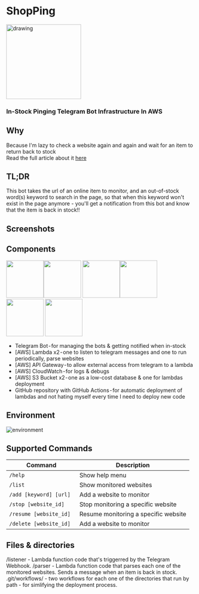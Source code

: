 
# ShopPing
<img src="https://i.ibb.co/HNZDD1Y/Shop-Ping-logo.png" alt="drawing" width="200"/>

### In-Stock Pinging Telegram Bot Infrastructure In AWS

## Why
Because I'm lazy to check a website again and again and wait for an item to return back to stock <br>
Read the full article about it [here](https://medium.com/@60noypearl/shopping-in-stock-pinging-telegram-bot-infrastructure-in-aws-13f545dc5f5)


## TL;DR
This bot takes the url of an online item to monitor, and an out-of-stock word(s) keyword to search in the page, 
so that when this keyword won't exist in the page anymore - you'll get a notification 
from this bot and know that the item is back in stock!!

## Screenshots


## Components
<img src="https://upload.wikimedia.org/wikipedia/commons/thumb/8/82/Telegram_logo.svg/2048px-Telegram_logo.svg.png" width="100"><img src="https://upload.wikimedia.org/wikipedia/commons/thumb/5/5c/Amazon_Lambda_architecture_logo.svg/1200px-Amazon_Lambda_architecture_logo.svg.png" width="100"> <img src="https://res.cloudinary.com/hy4kyit2a/f_auto,fl_lossy,q_70/learn/modules/monitoring-on-aws/monitor-your-architecture-with-amazon-cloudwatch/images/522c742e37be736db2af0f8a720b1c02_f-05-f-9-a-02-2-a-81-4-fa-3-b-651-412-e-2222-bd-08.png" width="100"><img src="https://cdn.iconscout.com/icon/free/png-256/amazon-s3-2968702-2464706.png" width="100"> <img src="https://awsvideocatalog.com/images/aws/png/PNG%20Light/Networking%20&%20Content%20Delivery/Amazon-API-Gateway.png" width="100"> <img src="https://avatars.githubusercontent.com/u/44036562?s=280&v=4" width="100">

- Telegram Bot - for managing the bots & getting notified when in-stock
- [AWS] Lambda x2 - one to listen to telegram messages and one to run periodically, parse websites
- [AWS] API Gateway - to allow external access from telegram to a lambda
- [AWS] CloudWatch - for logs & debugs
- [AWS] S3 Bucket x2 - one as a low-cost database & one for lambdas deployment
- GitHub repository with GitHub Actions - for automatic deployment of lambdas and not hating myself every time I need to deploy new code

## Environment
![environment](https://i.ibb.co/RQ0NPLF/undefined-2.png)


## Supported Commands
|Command|Description|
|-------------------------------|-----------------------------|
  |`/help`| Show help menu
  |`/list`|  Show monitored websites
  |`/add [keyword] [url] `| Add a website to monitor
  |`/stop [website_id]`| Stop monitoring a specific website
  |`/resume [website_id]`| Resume monitoring a specific website
  |`/delete [website_id]`| Add a website to monitor
  

## Files & directories
/listener - Lambda function code that's triggerred by the Telegram Webhook.
/parser - Lambda function code that parses each one of the monitored websites. Sends a message when an item is back in stock.  
.git/workflows/ - two workflows for each one of the directories that run by path - for simlifying the deployment process.
